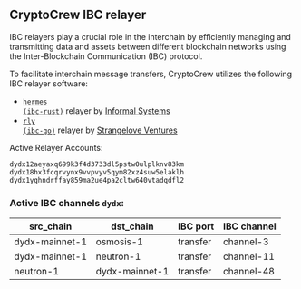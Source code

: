 ## CryptoCrew IBC relayer
IBC relayers play a crucial role in the interchain by efficiently managing and transmitting data and assets between different blockchain networks using the Inter-Blockchain Communication (IBC) protocol.

To facilitate interchain message transfers, CryptoCrew utilizes the following IBC relayer software: 
- <a href="https://github.com/informalsystems/hermes"><code>hermes (ibc-rust)</code></a> relayer by [Informal Systems](https://github.com/informalsystems)
- <a href="https://github.com/cosmos/relayer"><code>rly (ibc-go)</code></a> relayer by [Strangelove Ventures](https://github.com/strangelove-ventures)

Active Relayer Accounts:
```
dydx12aeyaxq699k3f4d3733dl5pstw0ulplknv83km
dydx18hx3fcqrvynx9vvpvyv5qym82xz4suw5elaklh
dydx1yghndrffay859ma2ue4pa2cltw640vtadqdfl2
```

### Active IBC channels `dydx`:
| src_chain | dst_chain | IBC port | IBC channel |
| --------------- | --------------- | ------------ | ------------------- |
| dydx-mainnet-1 | osmosis-1 | transfer | channel-3 |
| dydx-mainnet-1 | neutron-1 | transfer | channel-11 |
| neutron-1 | dydx-mainnet-1 | transfer | channel-48 |